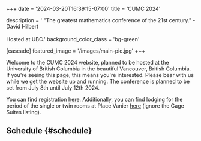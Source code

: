 +++
date = '2024-03-20T16:39:15-07:00'
title = 'CUMC 2024'

description = ' "The greatest mathematics conference of the 21st century." - David Hilbert<br><br>Hosted at UBC.'
background_color_class = 'bg-green'

[cascade]
  featured_image = '/images/main-pic.jpg'
+++

Welcome to the CUMC 2024 website, planned to be hosted at the University of British Columbia in the beautiful Vancouver, British Columbia.
If you're seeing this page, this means you're interested. Please bear with us while we get the website up and running.
The conference is planned to be set from July 8th until July 12th 2024.

You can find registration [here](https://portal.cms.math.ca/mrm/events/EventDetailBridge.aspx?eid=%5E%5E62). Additionally, you can find lodging for the period of the single or twin rooms at Place Vanier [here](https://reserve.suitesatubc.com/vancouver/availability.asp?hotelCode=*&startDate=07%2F08%2F2024&endDate=07%2F12%2F2024&adults=1&children=&rooms=1&requesttype=invBlockCode&code=+V240708B) (ignore the Gage Suites listing).

## Schedule {#schedule}
